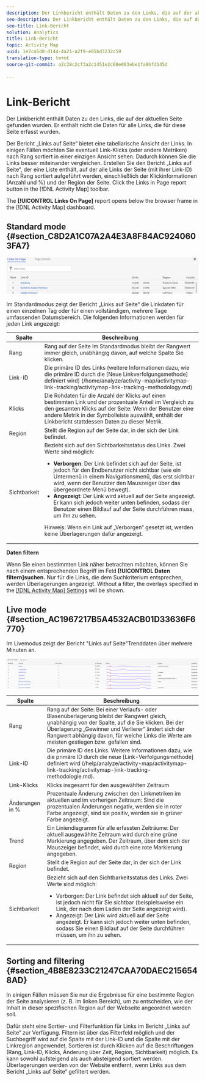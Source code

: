 ```yaml
---
description: Der Linkbericht enthält Daten zu den Links, die auf der aktuellen Seite gefunden wurden. Er enthält nicht die Daten für alle Links, die für diese Seite erfasst wurden.
seo-description: Der Linkbericht enthält Daten zu den Links, die auf der aktuellen Seite gefunden wurden. Er enthält nicht die Daten für alle Links, die für diese Seite erfasst wurden.
seo-title: Link-Bericht
solution: Analytics
title: Link-Bericht
topic: Activity Map
uuid: 1e7ca5d8-d144-4a21-a2f9-e05bd3232c59
translation-type: tm+mt
source-git-commit: a2c38c2cf3a2c1451e2c60e003ebe1fa9bfd145d

---
```



# Link-Bericht

Der Linkbericht enthält Daten zu den Links, die auf der aktuellen Seite gefunden wurden. Er enthält nicht die Daten für alle Links, die für diese Seite erfasst wurden.

Der Bericht „Links auf Seite“ bietet eine tabellarische Ansicht der Links. In einigen Fällen möchten Sie eventuell Link-Klicks (oder andere Metriken) nach Rang sortiert in einer einzigen Ansicht sehen. Dadurch können Sie die Links besser miteinander vergleichen. Erstellen Sie den Bericht „Links auf Seite“, der eine Liste enthält, auf der alle Links der Seite (mit ihrer Link-ID) nach Rang sortiert aufgeführt werden, einschließlich der Klickinformationen (Anzahl und %) und der Region der Seite. Click the Links in Page report button in the [!DNL Activity Map] toolbar.

The **[!UICONTROL Links On Page]** report opens below the browser frame in the [!DNL Activity Map] dashboard.

## Standard mode {#section_C8D2A1C07A2A4E3A8F84AC9240603FA7}

![](assets/links_in_page.png)

Im Standardmodus zeigt der Bericht „Links auf Seite“ die Linkdaten für einen einzelnen Tag oder für einen vollständigen, mehrere Tage umfassenden Datumsbereich. Die folgenden Informationen werden für jeden Link angezeigt:

<table id="table_3DE41B2CFA644B70AF802A3123CE51D9"> 
 <thead> 
  <tr> 
   <th colname="col1" class="entry"> Spalte </th> 
   <th colname="col2" class="entry"> Beschreibung </th> 
  </tr> 
 </thead>
 <tbody> 
  <tr> 
   <td colname="col1"> Rang </td> 
   <td colname="col2"> Rang auf der Seite Im Standardmodus bleibt der Rangwert immer gleich, unabhängig davon, auf welche Spalte Sie klicken. </td> 
  </tr> 
  <tr> 
   <td colname="col1"> Link-ID </td> 
   <td colname="col2">Die primäre ID des Links (weitere Informationen dazu, wie die primäre ID durch die [Neue Linkverfolgungsmethode] definiert wird) (/home/analyze/activity-map/activitymap-link-tracking/activitymap-link-tracking-methodology.md) </td> 
  </tr> 
  <tr> 
   <td colname="col1"> Klicks </td> 
   <td colname="col2"> Die Rohdaten für die Anzahl der Klicks auf einen bestimmten Link und der prozentuale Anteil im Vergleich zu den gesamten Klicks auf der Seite: Wenn der Benutzer eine andere Metrik in der Symbolleiste auswählt, enthält der Linkbericht stattdessen Daten zu dieser Metrik. </td> 
  </tr> 
  <tr> 
   <td colname="col1"> Region </td> 
   <td colname="col2"> Stellt die Region auf der Seite dar, in der sich der Link befindet. </td> 
  </tr> 
  <tr> 
   <td colname="col1"> Sichtbarkeit </td> 
   <td colname="col2">Bezieht sich auf den Sichtbarkeitsstatus des Links. Zwei Werte sind möglich: 
    <ul id="ul_BABCC0F64145407C9D439150A6898E6D">
     <li id="li_9AF0479BDCEB4A44A37292FAABFA83A5"><b>Verborgen</b>: Der Link befindet sich auf der Seite, ist jedoch für den Endbenutzer nicht sichtbar (wie ein Untermenü in einem Navigationsmenü, das erst sichtbar wird, wenn der Benutzer den Mauszeiger über das übergeordnete Menü bewegt). </li>
     <li id="li_C6FA4EC27EDD4341AB9821E2B4BC9E60"><b>Angezeigt</b>: Der Link wird aktuell auf der Seite angezeigt. Er kann sich jedoch weiter unten befinden, sodass der Benutzer einen Bildlauf auf der Seite durchführen muss, um ihn zu sehen. </li>
    </ul><p>Hinweis: Wenn ein Link auf „Verborgen“ gesetzt ist, werden keine Überlagerungen dafür angezeigt. </p></td> 
  </tr> 
 </tbody> 
</table>

**Daten filtern**

Wenn Sie einen bestimmten Link näher betrachten möchten, können Sie nach einem entsprechenden Begriff im Feld **[!UICONTROL Daten filtern]suchen.** Nur für die Links, die dem Suchkriterium entsprechen, werden Überlagerungen angezeigt. Without a filter, the overlays specified in the [[!DNL Activity Map] Settings](/help/analyze/activity-map/activitymap-overlay-settings.md) will be shown.

## Live mode {#section_AC1967217B5A4532ACB01D33636F6770}

Im Livemodus zeigt der Bericht "Links auf Seite"Trenddaten über mehrere Minuten an.

![](assets/links_on_page.png)

<table id="table_61D1FB0F02894055A1AB394DE4FE4742"> 
 <thead> 
  <tr> 
   <th colname="col1" class="entry"> Spalte </th> 
   <th colname="col2" class="entry"> Beschreibung </th> 
  </tr> 
 </thead>
 <tbody> 
  <tr> 
   <td colname="col1"> Rang </td> 
   <td colname="col2"> Rang auf der Seite: Bei einer Verlaufs- oder Blasenüberlagerung bleibt der Rangwert gleich, unabhängig von der Spalte, auf die Sie klicken. Bei der Überlagerung „Gewinner und Verlierer“ ändert sich der Rangwert abhängig davon, für welche Links die Werte am meisten gestiegen bzw. gefallen sind. </td> 
  </tr> 
  <tr> 
   <td colname="col1"> Link-ID </td> 
   <td colname="col2">Die primäre ID des Links. Weitere Informationen dazu, wie die primäre ID durch die neue [Link-Verfolgungsmethode] definiert wird (/help/analyze/activity-map/activitymap-link-tracking/activitymap-)ink-tracking-methodologie.md). </td> 
  </tr> 
  <tr> 
   <td colname="col1"> Link-Klicks </td> 
   <td colname="col2"> Klicks insgesamt für den ausgewählten Zeitraum </td> 
  </tr> 
  <tr> 
   <td colname="col1"> Änderungen in % </td> 
   <td colname="col2"> Prozentuale Änderung zwischen den Linkmetriken im aktuellen und im vorherigen Zeitraum: Sind die prozentualen Änderungen negativ, werden sie in roter Farbe angezeigt, sind sie positiv, werden sie in grüner Farbe angezeigt. </td> 
  </tr> 
  <tr> 
   <td colname="col1"> Trend </td> 
   <td colname="col2"> Ein Liniendiagramm für alle erfassten Zeiträume: Der aktuell ausgewählte Zeitraum wird durch eine grüne Markierung angegeben. Der Zeitraum, über dem sich der Mauszeiger befindet, wird durch eine rote Markierung angegeben. </td> 
  </tr> 
  <tr> 
   <td colname="col1"> Region </td> 
   <td colname="col2"> Stellt die Region auf der Seite dar, in der sich der Link befindet. </td> 
  </tr> 
  <tr> 
   <td colname="col1"> Sichtbarkeit </td> 
   <td colname="col2">Bezieht sich auf den Sichtbarkeitsstatus des Links. Zwei Werte sind möglich: 
    <ul id="ul_B10C55ED4D3C4CF99506DC467E2E7CFB">
     <li id="li_EA646722A51041CC9E62C56DEF92C81F">Verborgen: Der Link befindet sich aktuell auf der Seite, ist jedoch nicht für Sie sichtbar (beispielsweise ein Link, der nach dem Laden der Seite angezeigt wird). </li>
     <li id="li_F9543614C2894003AC9984A7404E2785">Angezeigt: Der Link wird aktuell auf der Seite angezeigt. Er kann sich jedoch weiter unten befinden, sodass Sie einen Bildlauf auf der Seite durchführen müssen, um ihn zu sehen. </li>
    </ul></td> 
  </tr> 
 </tbody> 
</table>

## Sorting and filtering {#section_4B8E8233C21247CAA70DAEC2156548AD}

In einigen Fällen müssen Sie nur die Ergebnisse für eine bestimmte Region der Seite analysieren (z. B. im linken Bereich), um zu entscheiden, wie der Inhalt in dieser spezifischen Region auf der Webseite angeordnet werden soll.

Dafür steht eine Sortier- und Filterfunktion für Links im Bericht „Links auf Seite“ zur Verfügung. Filtern ist über das Filterfeld möglich und der Suchbegriff wird auf die Spalte mit der Link-ID und die Spalte mit der Linkregion angewendet. Sortieren ist durch Klicken auf die Beschriftungen (Rang, Link-ID, Klicks, Änderung über Zeit, Region, Sichtbarkeit) möglich. Es kann sowohl aufsteigend als auch absteigend sortiert werden. Überlagerungen werden von der Website entfernt, wenn Links aus dem Bericht „Links auf Seite“ gefiltert werden.
